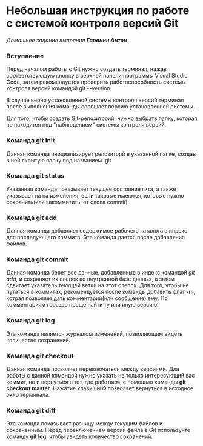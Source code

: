 # Небольшая инструкция по работе с системой контроля версий Git
*Домашнее задание выполнил **Гаранин Антон***
### Вступление

Перед началом работы с Git нужно создать терминал, нажав соответствующую кнопку в верхней панели программы Visual Studio Code, затем рекомендуется проверить работоспособность системы контроля версий командой git --version.

В случае верно установленной системы контроля версий терминал после выполнения команды сообщает версию установленной системы.

Для того, чтобы создать Git-репозиторий, нужно выбрать папку, которая не находится под "наблюдением" системы контроля версий.

### Команда **git init**
Данная команда инициализирует репозиторй в указанной папке, создав в ней скрытую папку под названием .git

### Команда **git status**
Указанная команда показывает текущее состояние гита, а также указывает на на изменения, если таковые имеются, которые нужно сохранить(или закоммитить, от слова commit).
### Команда **git add**
Данная команда добавляет содержимое рабочего каталога в индекс для последующего коммита. Эта команда дается после добавления файлов.
### Команда **git commit**
Данная команда берет все данные, добавленные в индекс командой *git add*, и сохраняет их слепок во внутренной базе данных, а затем сдвигает указатель текущей ветки на этот слепок. Для того, чтобы не путаться в коммитах, рекомендуется после команды добавить флаг **-m**, котрая позволяет дать комментарий(или сообщение) ему. По комментариям гораздо проще найти ту или иную версию.
### Команда **git log**
Эта команда является журналом изменений, позволяющим видеть количество сохранений.
### Команда **git checkout**
Данная команда позволяет переключаться между версиями. Для работы с данной командой нужно указать не только интересующий вас коммит, но и вернуться в тот, где работаем, с помощью команды **git checkout master**. Нажатие клавишы *Q* позволяет вернуться в исходное окно терминала.
### Команда **git diff**
Эта команда показывает разницу между текущим файлов и сохраненным. Перед переключением версии файла в Git используйте команду **git log**, чтобы увидеть количество сохранений.
